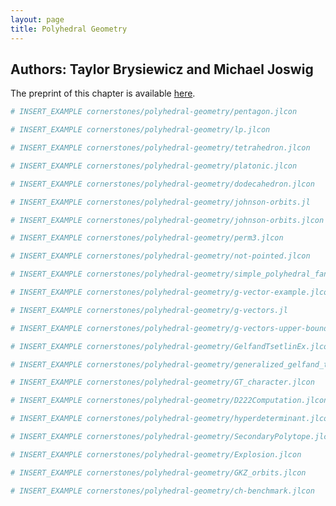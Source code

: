 ```yaml
---
layout: page
title: Polyhedral Geometry
---
```


## Authors: Taylor Brysiewicz and Michael Joswig

The preprint of this chapter is available [here](https://arxiv.org/abs/2308.07459).

```julia
# INSERT_EXAMPLE cornerstones/polyhedral-geometry/pentagon.jlcon
```

```julia
# INSERT_EXAMPLE cornerstones/polyhedral-geometry/lp.jlcon
```

```julia
# INSERT_EXAMPLE cornerstones/polyhedral-geometry/tetrahedron.jlcon
```

```julia
# INSERT_EXAMPLE cornerstones/polyhedral-geometry/platonic.jlcon
```

```julia
# INSERT_EXAMPLE cornerstones/polyhedral-geometry/dodecahedron.jlcon
```

```julia
# INSERT_EXAMPLE cornerstones/polyhedral-geometry/johnson-orbits.jl
```

```julia
# INSERT_EXAMPLE cornerstones/polyhedral-geometry/johnson-orbits.jlcon
```

```julia
# INSERT_EXAMPLE cornerstones/polyhedral-geometry/perm3.jlcon
```

```julia
# INSERT_EXAMPLE cornerstones/polyhedral-geometry/not-pointed.jlcon
```

```julia
# INSERT_EXAMPLE cornerstones/polyhedral-geometry/simple_polyhedral_fan.jlcon
```

```julia
# INSERT_EXAMPLE cornerstones/polyhedral-geometry/g-vector-example.jlcon
```

```julia
# INSERT_EXAMPLE cornerstones/polyhedral-geometry/g-vectors.jl
```

```julia
# INSERT_EXAMPLE cornerstones/polyhedral-geometry/g-vectors-upper-bound.jlcon
```

```julia
# INSERT_EXAMPLE cornerstones/polyhedral-geometry/GelfandTsetlinEx.jlcon
```

```julia
# INSERT_EXAMPLE cornerstones/polyhedral-geometry/generalized_gelfand_tsetlin.jlcon
```

```julia
# INSERT_EXAMPLE cornerstones/polyhedral-geometry/GT_character.jlcon
```

```julia
# INSERT_EXAMPLE cornerstones/polyhedral-geometry/D222Computation.jlcon
```

```julia
# INSERT_EXAMPLE cornerstones/polyhedral-geometry/hyperdeterminant.jlcon
```

```julia
# INSERT_EXAMPLE cornerstones/polyhedral-geometry/SecondaryPolytope.jlcon
```

```julia
# INSERT_EXAMPLE cornerstones/polyhedral-geometry/Explosion.jlcon
```

```julia
# INSERT_EXAMPLE cornerstones/polyhedral-geometry/GKZ_orbits.jlcon
```

```julia
# INSERT_EXAMPLE cornerstones/polyhedral-geometry/ch-benchmark.jlcon
```
